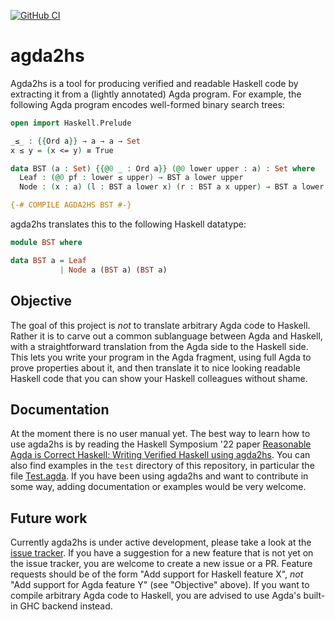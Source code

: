 [![GitHub CI](https://github.com/agda/agda2hs/workflows/CI/badge.svg)](https://github.com/agda/agda2hs/actions)

# agda2hs

Agda2hs is a tool for producing verified and readable Haskell code by
extracting it from a (lightly annotated) Agda program. For example,
the following Agda program encodes well-formed binary search trees:

```agda
open import Haskell.Prelude

_≤_ : {{Ord a}} → a → a → Set
x ≤ y = (x <= y) ≡ True

data BST (a : Set) {{@0 _ : Ord a}} (@0 lower upper : a) : Set where
  Leaf : (@0 pf : lower ≤ upper) → BST a lower upper
  Node : (x : a) (l : BST a lower x) (r : BST a x upper) → BST a lower upper

{-# COMPILE AGDA2HS BST #-}
```

agda2hs translates this to the following Haskell datatype:

```haskell
module BST where

data BST a = Leaf
           | Node a (BST a) (BST a)
```

## Objective

The goal of this project is *not* to translate arbitrary Agda code to Haskell.
Rather it is to carve out a common sublanguage between Agda and Haskell,
with a straightforward translation from the Agda side to the Haskell side.
This lets you write your program in the Agda fragment, using full Agda
to prove properties about it, and then translate it to nice looking readable
Haskell code that you can show your Haskell colleagues without shame.

## Documentation

At the moment there is no user manual yet. The best way to learn how
to use agda2hs is by reading the Haskell Symposium '22 paper
[Reasonable Agda is Correct Haskell: Writing Verified Haskell using
agda2hs](https://jesper.sikanda.be/files/reasonable-agda-is-correct-haskell.pdf).
You can also find examples in the `test` directory of this repository,
in particular the file [Test.agda](https://github.com/agda/agda2hs/blob/master/test/Test.agda).
If you have been using agda2hs and want to contribute in some way,
adding documentation or examples would be very welcome.

## Future work

Currently agda2hs is under active development, please take a look at
the [issue tracker](https://github.com/agda/agda2hs/issues). If you
have a suggestion for a new feature that is not yet on the issue
tracker, you are welcome to create a new issue or a PR. Feature
requests should be of the form "Add support for Haskell feature X",
*not* "Add support for Agda feature Y" (see "Objective" above). If you
want to compile arbitrary Agda code to Haskell, you are advised to use
Agda's built-in GHC backend instead.
